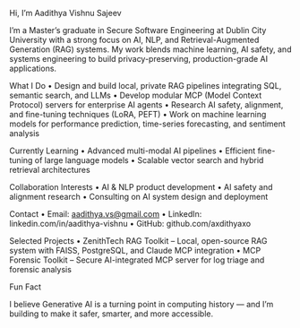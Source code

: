 Hi, I’m Aadithya Vishnu Sajeev

I’m a Master’s graduate in Secure Software Engineering at Dublin City University with a strong focus on AI, NLP, and Retrieval-Augmented Generation (RAG) systems.
My work blends machine learning, AI safety, and systems engineering to build privacy-preserving, production-grade AI applications.

What I Do
	•	Design and build local, private RAG pipelines integrating SQL, semantic search, and LLMs
	•	Develop modular MCP (Model Context Protocol) servers for enterprise AI agents
	•	Research AI safety, alignment, and fine-tuning techniques (LoRA, PEFT)
	•	Work on machine learning models for performance prediction, time-series forecasting, and sentiment analysis

Currently Learning
	•	Advanced multi-modal AI pipelines
	•	Efficient fine-tuning of large language models
	•	Scalable vector search and hybrid retrieval architectures

Collaboration Interests
	•	AI & NLP product development
	•	AI safety and alignment research
	•	Consulting on AI system design and deployment

Contact
	•	Email: aadithya.vs@gmail.com
	•	LinkedIn: linkedin.com/in/aadithya-vishnu
	•	GitHub: github.com/axdithyaxo

Selected Projects
	•	ZenithTech RAG Toolkit – Local, open-source RAG system with FAISS, PostgreSQL, and Claude MCP integration
	•	MCP Forensic Toolkit – Secure AI-integrated MCP server for log triage and forensic analysis

Fun Fact

I believe Generative AI is a turning point in computing history — and I’m building to make it safer, smarter, and more accessible.

